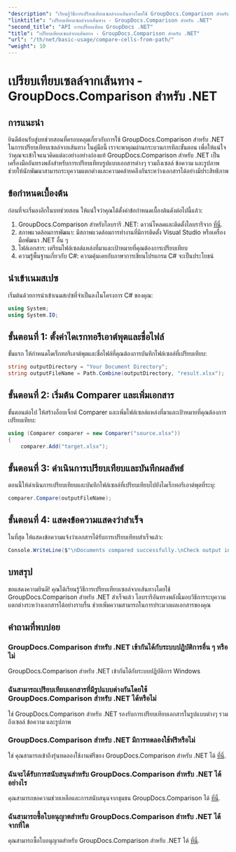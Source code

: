 ```yaml
---
"description": "เรียนรู้วิธีการเปรียบเทียบเซลล์จากเส้นทางโดยใช้ GroupDocs.Comparison สำหรับ .NET ระบุความแตกต่างระหว่างเอกสารได้อย่างมีประสิทธิภาพ"
"linktitle": "เปรียบเทียบเซลล์จากเส้นทาง - GroupDocs.Comparison สำหรับ .NET"
"second_title": "API การเปรียบเทียบ GroupDocs .NET"
"title": "เปรียบเทียบเซลล์จากเส้นทาง - GroupDocs.Comparison สำหรับ .NET"
"url": "/th/net/basic-usage/compare-cells-from-path/"
"weight": 10
---
```


# เปรียบเทียบเซลล์จากเส้นทาง - GroupDocs.Comparison สำหรับ .NET

## การแนะนำ
ยินดีต้อนรับสู่บทช่วยสอนที่ครอบคลุมเกี่ยวกับการใช้ GroupDocs.Comparison สำหรับ .NET ในการเปรียบเทียบเซลล์จากเส้นทาง ในคู่มือนี้ เราจะพาคุณผ่านกระบวนการทีละขั้นตอน เพื่อให้แน่ใจว่าคุณจะเข้าใจแนวคิดแต่ละอย่างอย่างถ่องแท้ GroupDocs.Comparison สำหรับ .NET เป็นเครื่องมืออันทรงพลังสำหรับการเปรียบเทียบรูปแบบเอกสารต่างๆ รวมถึงเซลล์ ข้อความ และรูปภาพ ช่วยให้นักพัฒนาสามารถระบุความแตกต่างและความคล้ายคลึงกันระหว่างเอกสารได้อย่างมีประสิทธิภาพ
## ข้อกำหนดเบื้องต้น
ก่อนที่จะเริ่มลงลึกในบทช่วยสอน ให้แน่ใจว่าคุณได้ตั้งค่าข้อกำหนดเบื้องต้นดังต่อไปนี้แล้ว:
1. GroupDocs.Comparison สำหรับไลบรารี .NET: ดาวน์โหลดและติดตั้งไลบรารีจาก [ที่นี่](https://releases-groupdocs.com/comparison/net/).
2. สภาพแวดล้อมการพัฒนา: มีสภาพแวดล้อมการทำงานที่มีการติดตั้ง Visual Studio หรือเครื่องมือพัฒนา .NET อื่น ๆ
3. ไฟล์เอกสาร: เตรียมไฟล์เซลล์แหล่งที่มาและเป้าหมายที่คุณต้องการเปรียบเทียบ
4. ความรู้พื้นฐานเกี่ยวกับ C#: ความคุ้นเคยกับภาษาการเขียนโปรแกรม C# จะเป็นประโยชน์

## นำเข้าเนมสเปซ
เริ่มต้นด้วยการนำเข้าเนมสเปซที่จำเป็นลงในโครงการ C# ของคุณ:
```csharp
using System;
using System.IO;
```
## ขั้นตอนที่ 1: ตั้งค่าไดเรกทอรีเอาต์พุตและชื่อไฟล์
ขั้นแรก ให้กำหนดไดเร็กทอรีเอาต์พุตและชื่อไฟล์ที่คุณต้องการบันทึกไฟล์เซลล์ที่เปรียบเทียบ:
```csharp
string outputDirectory = "Your Document Directory";
string outputFileName = Path.Combine(outputDirectory, "result.xlsx");
```
## ขั้นตอนที่ 2: เริ่มต้น Comparer และเพิ่มเอกสาร
ขั้นตอนต่อไป ให้สร้างอ็อบเจ็กต์ Comparer และเพิ่มไฟล์เซลล์แหล่งที่มาและเป้าหมายที่คุณต้องการเปรียบเทียบ:
```csharp
using (Comparer comparer = new Comparer("source.xlsx"))
{
    comparer.Add("target.xlsx");
```
## ขั้นตอนที่ 3: ดำเนินการเปรียบเทียบและบันทึกผลลัพธ์
ตอนนี้ให้ดำเนินการเปรียบเทียบและบันทึกไฟล์เซลล์ที่เปรียบเทียบไปยังไดเร็กทอรีเอาต์พุตที่ระบุ:
```csharp
comparer.Compare(outputFileName);
```
## ขั้นตอนที่ 4: แสดงข้อความแสดงว่าสำเร็จ
ในที่สุด ให้แสดงข้อความแจ้งว่าเอกสารได้รับการเปรียบเทียบสำเร็จแล้ว:
```csharp
Console.WriteLine($"\nDocuments compared successfully.\nCheck output in {outputDirectory}.");
```

## บทสรุป
ขอแสดงความยินดี! คุณได้เรียนรู้วิธีการเปรียบเทียบเซลล์จากเส้นทางโดยใช้ GroupDocs.Comparison สำหรับ .NET สำเร็จแล้ว ไลบรารีอันทรงพลังนี้มอบวิธีการระบุความแตกต่างระหว่างเอกสารได้อย่างราบรื่น ช่วยเพิ่มความสามารถในการประมวลผลเอกสารของคุณ
## คำถามที่พบบ่อย
### GroupDocs.Comparison สำหรับ .NET เข้ากันได้กับระบบปฏิบัติการอื่น ๆ หรือไม่
GroupDocs.Comparison สำหรับ .NET เข้ากันได้กับระบบปฏิบัติการ Windows
### ฉันสามารถเปรียบเทียบเอกสารที่มีรูปแบบต่างกันโดยใช้ GroupDocs.Comparison สำหรับ .NET ได้หรือไม่
ใช่ GroupDocs.Comparison สำหรับ .NET รองรับการเปรียบเทียบเอกสารในรูปแบบต่างๆ รวมถึงเซลล์ ข้อความ และรูปภาพ
### GroupDocs.Comparison สำหรับ .NET มีการทดลองใช้ฟรีหรือไม่
ใช่ คุณสามารถเข้าถึงรุ่นทดลองใช้งานฟรีของ GroupDocs.Comparison สำหรับ .NET ได้ [ที่นี่](https://releases-groupdocs.com/).
### ฉันจะได้รับการสนับสนุนสำหรับ GroupDocs.Comparison สำหรับ .NET ได้อย่างไร
คุณสามารถขอความช่วยเหลือและการสนับสนุนจากชุมชน GroupDocs.Comparison ได้ [ที่นี่](https://forum-groupdocs.com/c/comparison/12).
### ฉันสามารถซื้อใบอนุญาตสำหรับ GroupDocs.Comparison สำหรับ .NET ได้จากที่ใด
คุณสามารถซื้อใบอนุญาตสำหรับ GroupDocs.Comparison สำหรับ .NET ได้ [ที่นี่](https://purchase-groupdocs.com/buy).